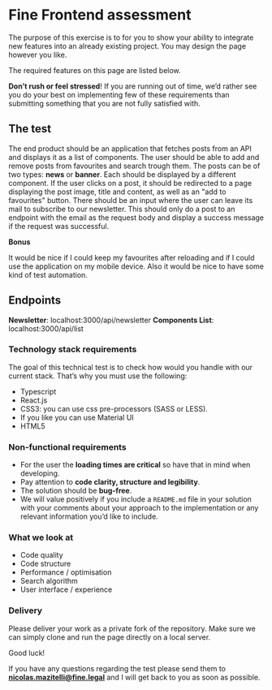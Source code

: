 # Fine Frontend assessment

The purpose of this exercise is to for you to show your ability to integrate new features into an already existing project. You may design the page however you like. 

The required features on this page are listed below. 

**Don’t rush or feel stressed**! If you are running out of time, we’d rather see you do your best on implementing few of these requirements than submitting something that you are not fully satisfied with.

## The test

The end product should be an application that fetches posts from an API and displays it as a list of components. 
The user should be able to add and remove posts from favourites and search trough them.
The posts can be of two types: **news** or **banner**. Each should be displayed by a different component.
If the user clicks on a post, it should be redirected to a page displaying the post image, title and content, as well as an "add to favourites" button.
There should be an input where the user can leave its mail to subscribe to our newsletter. This should only do a post to an endpoint with the email as the request body and display a success message if the request was successful.

**Bonus**

It would be nice if I could keep my favourites after reloading and if I could use the application on my mobile device.
Also it would be nice to have some kind of test automation. 

## Endpoints
**Newsletter**: localhost:3000/api/newsletter
**Components List**: localhost:3000/api/list

### Technology stack requirements

The goal of this technical test is to check how would you handle with our current stack. That’s why you must use the following:

- Typescript
- React.js
- CSS3: you can use css pre-processors (SASS or LESS).
- If you like you can use Material UI
- HTML5

### Non-functional requirements

- For the user the **loading times are critical** so have that in mind when developing.
- Pay attention to **code clarity, structure and legibility**.
- The solution should be **bug-free**.
- We will value positively if you include a `README.md` file in your solution with your comments about your approach to the implementation or any relevant information you’d like to include.

### What we look at

- Code quality
- Code structure
- Performance / optimisation
- Search algorithm
- User interface / experience

### Delivery

Please deliver your work as a private fork of the repository. Make sure we can simply clone and run the page directly on a local server.

Good luck! 

If you have any questions regarding the test please send them to **nicolas.mazitelli@fine.legal** and I will get back to you as soon as possible.